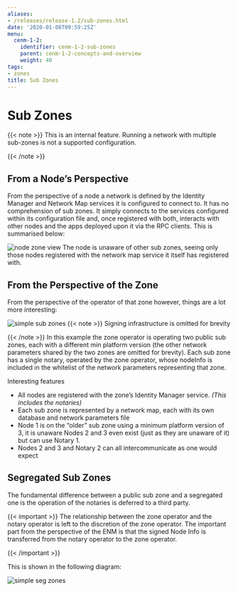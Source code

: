 ```yaml
---
aliases:
- /releases/release-1.2/sub-zones.html
date: '2020-01-08T09:59:25Z'
menu:
  cenm-1-2:
    identifier: cenm-1-2-sub-zones
    parent: cenm-1-2-concepts-and-overview
    weight: 40
tags:
- zones
title: Sub Zones
---
```



# Sub Zones

{{< note >}}
This is an internal feature. Running a network with multiple sub-zones is not a supported configuration.

{{< /note >}}

## From a Node’s Perspective

From the perspective of a node a network is defined by the Identity Manager and Network Map services it is configured
to connect to. It has no comprehension of sub zones. It simply connects to the services configured within its
configuration file and, once registered with both, interacts with other nodes and the apps deployed upon it via the
RPC clients. This is summarised below:

![node zone view](/en/images/node-zone-view.png "node zone view")
The node is unaware of other sub zones, seeing only those nodes registered with the network map service it itself has
registered with.


## From the Perspective of the Zone

From the perspective of the operator of that zone however, things are a lot more interesting:

![simple sub zones](/en/images/simple-sub-zones.png "simple sub zones")
{{< note >}}
Signing infrastructure is omitted for brevity

{{< /note >}}
In this example the zone operator is operating two public sub zones, each with a different min platform version (the
other network parameters shared by the two zones are omitted for brevity). Each sub zone has a single notary, operated
by the zone operator, whose nodeInfo is included in the whitelist of the network parameters representing that zone.

Interesting features


* All nodes are registered with the zone’s Identity Manager service. *(This includes the notaries)*
* Each sub zone is represented by a network map, each with its own database and network parameters file
* Node 1 is on the “older” sub zone using a minimum platform version of 3, it is unaware Nodes 2 and 3 even exist
(just as they are unaware of it) but can use Notary 1.
* Nodes 2 and 3 and Notary 2 can all intercommunicate as one would expect


## Segregated Sub Zones

The fundamental difference between a public sub zone and a segregated one is the operation of the notaries is
deferred to a third party.


{{< important >}}
The relationship between the zone operator and the notary operator is left to the discretion
of the zone operator. The important part from the perspective of the ENM is that the signed Node Info
is transferred from the notary operator to the zone operator.


{{< /important >}}

This is shown in the following diagram:

![simple seg zones](/en/images/simple-seg-zones.png "simple seg zones")

